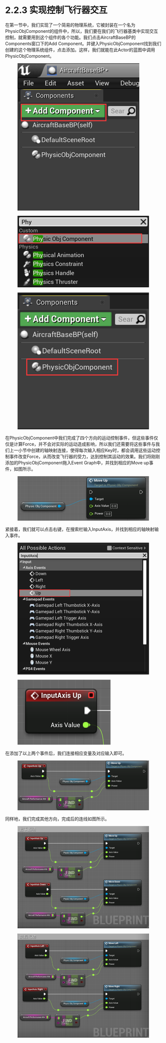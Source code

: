 # 2.2.3 实现控制飞行器交互

在第一节中，我们实现了一个简易的物理系统，它被封装在一个名为PhysicObjComponent的组件中，所以，我们要在我们的飞行器基类中实现交互控制，就需要用到这个组件的各个功能。我们点击AircraftBaseBP的Components窗口下的Add Component。并键入PhysicObjComponent找到我们创建的这个物理系统组件，点击添加。这样，我们就能在此Actor的蓝图中调用PhysicObjComponent。

<figure><img src="../../../.gitbook/assets/image (184).png" alt=""><figcaption></figcaption></figure>

<figure><img src="../../../.gitbook/assets/image (200).png" alt=""><figcaption></figcaption></figure>

<figure><img src="../../../.gitbook/assets/image (106).png" alt=""><figcaption></figcaption></figure>

在PhysicObjComponent中我们完成了四个方向的运动控制事件，但这些事件仅仅是计算Force，并不会对实际的运动造成影响，所以我们还需要将这些事件与我们上一小节中创建的轴映射连接，使得每次输入相应Key时，都会调用这些运动控制事件改变Force，从而改变飞行器的受力，达到控制其运动的效果。我们将刚刚添加的PhysicObjComponent拖入Event Graph中，并找到相应的Move up事件，如图所示。

<figure><img src="../../../.gitbook/assets/image (195).png" alt=""><figcaption></figcaption></figure>

紧接着，我们就可以点击右键，在搜索栏输入InputAxis，并找到相应的轴映射输入事件。

<figure><img src="../../../.gitbook/assets/image (385).png" alt=""><figcaption></figcaption></figure>

<figure><img src="../../../.gitbook/assets/image (209).png" alt=""><figcaption></figcaption></figure>

在添加了以上两个事件后，我们连接相应变量及对应输入即可。

<figure><img src="../../../.gitbook/assets/image (340).png" alt=""><figcaption></figcaption></figure>

同样地，我们完成其他方向，完成后的连线如图所示。

<figure><img src="../../../.gitbook/assets/image (218).png" alt=""><figcaption></figcaption></figure>

<figure><img src="../../../.gitbook/assets/image (190).png" alt=""><figcaption></figcaption></figure>

